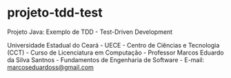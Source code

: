 # projeto-tdd-test
Projeto Java: Exemplo de TDD - Test-Driven Development

Universidade Estadual do Ceará - UECE - Centro de Ciências e Tecnologia (CCT) - Curso de Licenciatura em Computação - Professor Marcos Eduardo da Silva Santnos - Fundamentos de Engenharia de Software - E-mail: marcoseduardoss@gmail.com

